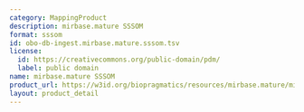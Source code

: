 ```yaml
---
category: MappingProduct
description: mirbase.mature SSSOM
format: sssom
id: obo-db-ingest.mirbase.mature.sssom.tsv
license:
  id: https://creativecommons.org/public-domain/pdm/
  label: public domain
name: mirbase.mature SSSOM
product_url: https://w3id.org/biopragmatics/resources/mirbase.mature/mirbase.mature.sssom.tsv
layout: product_detail
---
```

